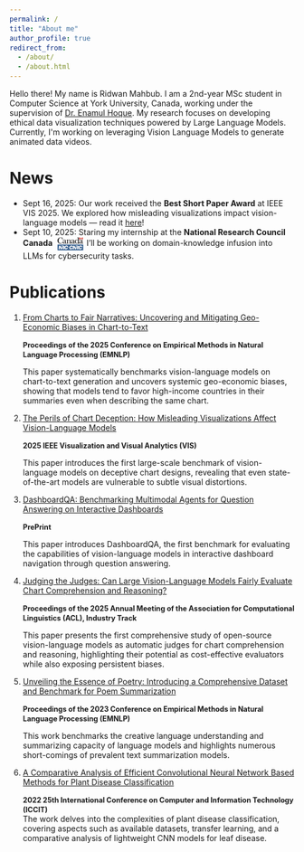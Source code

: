 ```yaml
---
permalink: /
title: "About me"
author_profile: true
redirect_from:
  - /about/
  - /about.html
---
```


<!-- ![Illustration of learning process of AI](/images/robot2.jpg){: .align-right width="300px"} -->
Hello there! My name is Ridwan Mahbub. I am a 2nd-year MSc student in Computer Science at York University, Canada, working under the supervision of <a href="https://www.yorku.ca/enamulh/">Dr. Enamul Hoque</a>. My research focuses on developing ethical data visualization techniques powered by Large Language Models. Currently, I'm working on leveraging Vision Language Models to generate animated data videos.

<!-- Research interests
======

<i class="fa-solid fa-square;" style="font-size:12px;"> </i>  HCI  <span style="width:50px;"></span>     <i class="fa-solid fa-square" style="font-size:12px;"></i>   NLP      <i class="fa-solid fa-square" style="font-size: 12px;"></i>   Dta Visualization     <i class="fa-solid fa-square" style="font-size: 12px;"></i>   Machine Learning -->


News
======

<ul class="fa-ul">
  <li>
    <span class="fa-li"><i class="fa-solid fa-star"></i></span>
    Sept 16, 2025: Our work received the <b>Best Short Paper Award</b> <i class="fa-solid fa-trophy" style="color:#d4af37;"></i> at IEEE VIS 2025. We explored how misleading visualizations impact vision-language models — read it <a href="https://arxiv.org/abs/2508.09716">here</a>!
  </li>
  <li>
    <span class="fa-li"><i class="fa-solid fa-star"></i></span>
    Sept 10, 2025: Staring my internship at the <b>National Research Council Canada</b> <img src="images/nrc-logo.png" alt="NRC logo" style="height:25px; vertical-align:middle; margin-left:4px;"> 
    I’ll be working on domain-knowledge infusion into LLMs for cybersecurity tasks.
  </li>
</ul>

Publications
======

<ol>

<li>
<a href="https://arxiv.org/abs/2508.09450">From Charts to Fair Narratives: Uncovering and Mitigating Geo-Economic Biases in Chart-to-Text</a>  <br/>

<Span style="font-size:90%; "> <b>Proceedings of the 2025 Conference on Empirical Methods in Natural Language Processing (EMNLP) </b> </span> <br/>

This paper systematically benchmarks vision-language models on chart-to-text generation and uncovers systemic geo-economic biases, showing that models tend to favor high-income countries in their summaries even when describing the same chart.
</li>

<li>
<a href="https://arxiv.org/abs/2508.09716">The Perils of Chart Deception: How Misleading Visualizations Affect Vision-Language Models</a>  <br/>

<Span style="font-size:90%; "> <b>2025 IEEE Visualization and Visual Analytics (VIS) </b> </span> <br/>

This paper introduces the first large-scale benchmark of vision-language models on deceptive chart designs, revealing that even state-of-the-art models are vulnerable to subtle visual distortions.
</li>

<li>
<a href="https://arxiv.org/abs/2508.17398">DashboardQA: Benchmarking Multimodal Agents for Question Answering on Interactive Dashboards</a>  <br/>

<Span style="font-size:90%; "> <b>PrePrint</b> </span> <br/>

This paper introduces DashboardQA, the first benchmark for evaluating the capabilities of vision-language models in interactive dashboard navigation through question answering.
</li>

<li>
<a href="https://arxiv.org/abs/2505.08468">Judging the Judges: Can Large Vision-Language Models Fairly Evaluate Chart Comprehension and Reasoning?</a>  <br/>

<Span style="font-size:90%; "> <b>Proceedings of the 2025 Annual Meeting of the Association for Computational Linguistics (ACL), Industry Track </b> </span> <br/>

This paper presents the first comprehensive study of open-source vision-language models as automatic judges for chart comprehension and reasoning, highlighting their potential as cost-effective evaluators while also exposing persistent biases.
</li>

<li>
<a href="https://aclanthology.org/2023.emnlp-main.920/">Unveiling the Essence of Poetry: Introducing a Comprehensive Dataset and Benchmark for Poem Summarization</a>  <br/>

<Span style="font-size:90%; "> <b>Proceedings of the 2023 Conference on Empirical Methods in Natural Language Processing (EMNLP) </b> </span> <br/>

This work benchmarks the creative language understanding and summarizing capacity of language models
and highlights numerous short-comings of prevalent text summarization models.
</li>

<li>
<a href="https://ieeexplore.ieee.org/abstract/document/10056104">A Comparative Analysis of Efficient Convolutional Neural Network Based Methods for Plant Disease Classification</a> <br/>

<span style="font-size:90%; "> <b>2022 25th International Conference on Computer and Information Technology (ICCIT) </b> </span> <br/>
The work delves into the complexities of plant disease classification, covering aspects such as available
datasets, transfer learning, and a comparative analysis of lightweight CNN models for leaf disease.
</li>

</ol>


<!-- Site-wide configuration
------
The main configuration file for the site is in the base directory in [_config.yml](https://github.com/academicpages/academicpages.github.io/blob/master/_config.yml), which defines the content in the sidebars and other site-wide features. You will need to replace the default variables with ones about yourself and your site's github repository. The configuration file for the top menu is in [_data/navigation.yml](https://github.com/academicpages/academicpages.github.io/blob/master/_data/navigation.yml). For example, if you don't have a portfolio or blog posts, you can remove those items from that navigation.yml file to remove them from the header.

Create content & metadata
------
For site content, there is one markdown file for each type of content, which are stored in directories like _publications, _talks, _posts, _teaching, or _pages. For example, each talk is a markdown file in the [_talks directory](https://github.com/academicpages/academicpages.github.io/tree/master/_talks). At the top of each markdown file is structured data in YAML about the talk, which the theme will parse to do lots of cool stuff. The same structured data about a talk is used to generate the list of talks on the [Talks page](https://academicpages.github.io/talks), each [individual page](https://academicpages.github.io/talks/2012-03-01-talk-1) for specific talks, the talks section for the [CV page](https://academicpages.github.io/cv), and the [map of places you've given a talk](https://academicpages.github.io/talkmap.html) (if you run this [python file](https://github.com/academicpages/academicpages.github.io/blob/master/talkmap.py) or [Jupyter notebook](https://github.com/academicpages/academicpages.github.io/blob/master/talkmap.ipynb), which creates the HTML for the map based on the contents of the _talks directory).

**Markdown generator**

The repository includes [a set of Jupyter notebooks](https://github.com/academicpages/academicpages.github.io/tree/master/markdown_generator
) that converts a CSV containing structured data about talks or presentations into individual markdown files that will be properly formatted for the Academic Pages template. The sample CSVs in that directory are the ones I used to create my own personal website at stuartgeiger.com. My usual workflow is that I keep a spreadsheet of my publications and talks, then run the code in these notebooks to generate the markdown files, then commit and push them to the GitHub repository.

How to edit your site's GitHub repository
------
Many people use a git client to create files on their local computer and then push them to GitHub's servers. If you are not familiar with git, you can directly edit these configuration and markdown files directly in the github.com interface. Navigate to a file (like [this one](https://github.com/academicpages/academicpages.github.io/blob/master/_talks/2012-03-01-talk-1.md) and click the pencil icon in the top right of the content preview (to the right of the "Raw | Blame | History" buttons). You can delete a file by clicking the trashcan icon to the right of the pencil icon. You can also create new files or upload files by navigating to a directory and clicking the "Create new file" or "Upload files" buttons.

Example: editing a markdown file for a talk
![Editing a markdown file for a talk](/images/editing-talk.png)

For more info
------
More info about configuring Academic Pages can be found in [the guide](https://academicpages.github.io/markdown/), the [growing wiki](https://github.com/academicpages/academicpages.github.io/wiki), and you can always [ask a question on GitHub](https://github.com/academicpages/academicpages.github.io/discussions). The [guides for the Minimal Mistakes theme](https://mmistakes.github.io/minimal-mistakes/docs/configuration/) (which this theme was forked from) might also be helpful. -->
